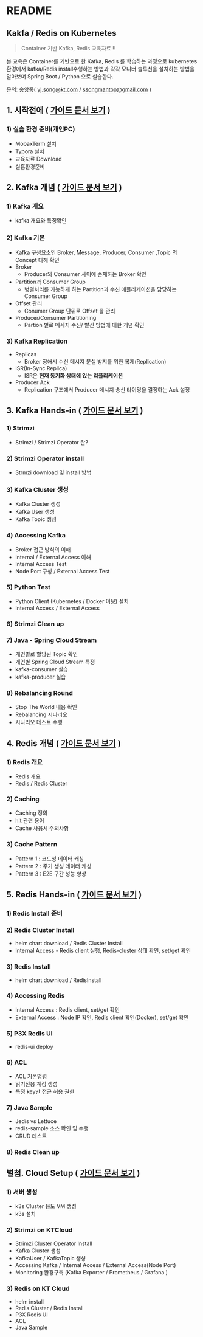 # README

## Kakfa / Redis on Kubernetes

> Container 기반 Kafka, Redis 교육자료 !!

본 교육은 Container를 기반으로 한 Kafka, Redis 를 학습하는 과정으로 kubernetes 환경에서 kafka/Redis install수행하는 방법과 각각 모니터 솔루션을 설치하는 방법을 알아보며 Spring Boot / Python 으로 실습한다.

문의: 송양종( yj.song@kt.com / ssongmantop@gmail.com )



## 1. 시작전에 ( [가이드 문서 보기](beforebegin/beforebegin.md) )

### 1) 실습 환경 준비(개인PC)

* MobaxTerm 설치
* Typora 설치
* 교육자료 Download
* 실흡환경준비



## 2. Kafka 개념 ( [가이드 문서 보기](kafka/1.kafka-개념.md) )

### 1) Kafka 개요

* kafka 개요와 특징확인

### 2) Kafka 기본

* Kafka 구성요소인 Broker, Message, Producer, Consumer ,Topic 의 Concept 대해 확인
* Broker
  * Producer와 Consumer 사이에 존재하는 Broker 확인
* Partition과 Consumer Group
  * 병렬처리를 가능하게 하는 Partition과 수신 애플리케이션을 담당하는 Consumer Group
* Offset 관리
  * Conumer Group 단위로 Offset 을 관리
* Producer/Consumer Partitioning
  * Partion 별로 메세지 수신/ 발신 방법에 대한 개념 확인

### 3) Kafka Replication

* Replicas
  * Broker 장애시 수신 메시지 분실 방지를 위한 복제(Replication)
* ISR(In-Sync Replica)
  * ISR은 **현재 동기화 상태에 있는** **리플리케이션**
* Producer Ack
  * Replication 구조에서 Producer 메시지 송신 타이밍을 결정하는 Ack 설정



## 3. Kafka Hands-in ( [가이드 문서 보기](kafka/2.kafka-hands-in.md) )

### 1) Strimzi

* Strimzi / Strimzi Operator 란?

### 2) Strimzi Operator install

* Strmzi download 및 install 방법

### 3) Kafka Cluster 생성

* Kafka Cluster 생성
* Kafka User 생성
* Kafka Topic 생성

### 4) Accessing Kafka

* Broker 접근 방식의 이해
* Internal / External Access 이해
* Internal Access Test
* Node Port 구성 / External Access Test

### 5) Python Test

* Python Client (Kubernetes / Docker 이용) 설치
* Internal Access / External Access

### 6) Strimzi Clean up

### 7) Java - Spring Cloud Stream

* 개인별로 할당된 Topic 확인
* 개인별 Spring Cloud Stream 특정
* kafka-consumer 실습
* kafka-producer 실습

### 8) Rebalancing Round

* Stop The World 내용 확인
* Rebalancing 시나리오
* 시나리오 테스트 수행



## 4. Redis 개념 ( [가이드 문서 보기](redis/redis-개념.md) )

### 1) Redis 개요

* Redis 개요
* Redis / Redis Cluster

### 2) Caching

* Caching 정의
* hit 관련 용어
* Cache 사용시 주의사항

### 3) Cache Pattern

* Pattern 1 : 코드성 데이터 캐싱
* Pattern 2 : 주기 생성 데이터 캐싱
* Pattern 3 : E2E 구간 성능 향상



## 5. Redis Hands-in ( [가이드 문서 보기](redis/redis-hands-in.md) )

### 1) Redis Install 준비

### 2) Redis Cluster Install

* helm chart download / Redis Cluster Install
* Internal Access - Redis client 실행, Redis-cluster 상태 확인, set/get 확인

### 3) Redis Install

* helm chart download / RedisInstall

### 4) Accessing Redis

* Internal Access : Redis client, set/get 확인
* External Access : Node IP 확인, Redis client 확인(Docker), set/get 확인

### 5) P3X Redis UI

* redis-ui deploy

### 6) ACL

* ACL 기본명령
* 읽기전용 계정 생성
* 특정 key만 접근 허용 권한

### 7) Java Sample

* Jedis vs Lettuce
* redis-sample 소스 확인 및 수행
* CRUD 테스트

### 8) Redis Clean up





## 별첨. Cloud Setup ( [가이드 문서 보기](cloud-setup/cloud-setup.md) )

### 1) 서버 생성

* k3s Cluster 용도 VM 생성
* k3s 설치

### 2) Strimzi on KTCloud

* Strimzi Cluster Operator Install
* Kafka Cluster 생성
* KafkaUser / KafkaTopic 생성
* Accessing Kafka / Internal Access / External Access(Node Port)
* Monitoring 환경구축 (Kafka Exporter / Prometheus / Grafana )

### 3) Redis on KT Cloud

* helm install
* Redis Cluster / Redis Install
* P3X Redis UI
* ACL
* Java Sample
